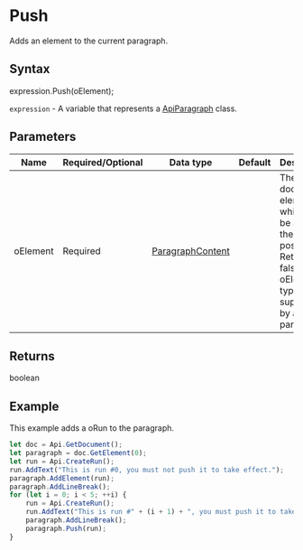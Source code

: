 # Push

Adds an element to the current paragraph.

## Syntax

expression.Push(oElement);

`expression` - A variable that represents a [ApiParagraph](../ApiParagraph.md) class.

## Parameters

| **Name** | **Required/Optional** | **Data type** | **Default** | **Description** |
| ------------- | ------------- | ------------- | ------------- | ------------- |
| oElement | Required | [ParagraphContent](../../Enumeration/ParagraphContent.md) |  | The document element which will be added at the current position. Returns false if the oElement type is not supported by a paragraph. |

## Returns

boolean

## Example

This example adds a oRun to the paragraph.

```javascript
let doc = Api.GetDocument();
let paragraph = doc.GetElement(0);
let run = Api.CreateRun();
run.AddText("This is run #0, you must not push it to take effect.");
paragraph.AddElement(run);
paragraph.AddLineBreak();
for (let i = 0; i < 5; ++i) {
	run = Api.CreateRun();
	run.AddText("This is run #" + (i + 1) + ", you must push it to take effect.");
	paragraph.AddLineBreak();
	paragraph.Push(run);
}
```
